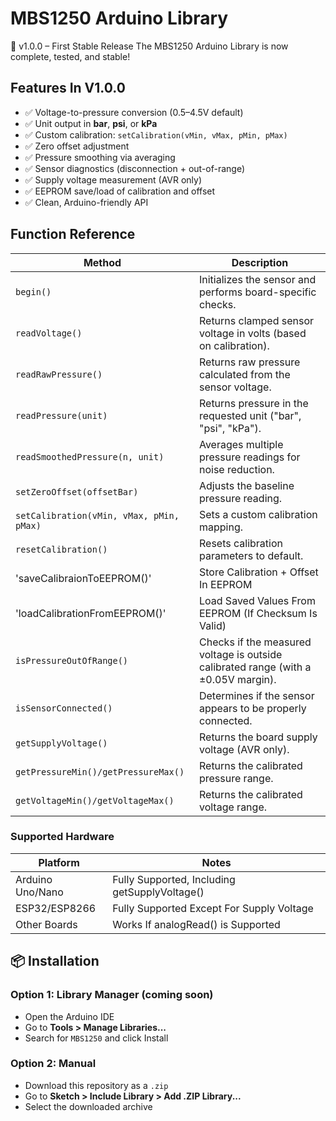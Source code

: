 # MBS1250 Arduino Library

🎉 v1.0.0 – First Stable Release
The MBS1250 Arduino Library is now complete, tested, and stable!

## Features In V1.0.0

- ✅ Voltage-to-pressure conversion (0.5–4.5V default)
- ✅ Unit output in **bar**, **psi**, or **kPa**
- ✅ Custom calibration: `setCalibration(vMin, vMax, pMin, pMax)`
- ✅ Zero offset adjustment
- ✅ Pressure smoothing via averaging
- ✅ Sensor diagnostics (disconnection + out-of-range)
- ✅ Supply voltage measurement (AVR only)
- ✅ EEPROM save/load of calibration and offset
- ✅ Clean, Arduino-friendly API

## Function Reference

| Method                            | Description                                                     |
|-----------------------------------|-----------------------------------------------------------------|
| `begin()`                         | Initializes the sensor and performs board-specific checks.      |
| `readVoltage()`                   | Returns clamped sensor voltage in volts (based on calibration). |
| `readRawPressure()`               | Returns raw pressure calculated from the sensor voltage.        |
| `readPressure(unit)`              | Returns pressure in the requested unit ("bar", "psi", "kPa").   |
| `readSmoothedPressure(n, unit)`   | Averages multiple pressure readings for noise reduction.        |
| `setZeroOffset(offsetBar)`        | Adjusts the baseline pressure reading.                          |
| `setCalibration(vMin, vMax, pMin, pMax)` | Sets a custom calibration mapping.                       |
| `resetCalibration()`              | Resets calibration parameters to default.                       |
| 'saveCalibraionToEEPROM()' 		| Store Calibration + Offset In EEPROM							  |
| 'loadCalibrationFromEEPROM()'     | Load Saved Values From EEPROM (If Checksum Is Valid)			  |
| `isPressureOutOfRange()`          | Checks if the measured voltage is outside calibrated range (with a ±0.05V margin). |
| `isSensorConnected()`             | Determines if the sensor appears to be properly connected.      |
| `getSupplyVoltage()`              | Returns the board supply voltage (AVR only).                    |
| `getPressureMin()/getPressureMax()` | Returns the calibrated pressure range.                        |
| `getVoltageMin()/getVoltageMax()`   | Returns the calibrated voltage range.                         |

### Supported Hardware

| Platform							| Notes
|-----------------------------------|-----------------------------------------------------------------
| Arduino Uno/Nano					| Fully Supported, Including getSupplyVoltage()
| ESP32/ESP8266						| Fully Supported Except For Supply Voltage
| Other Boards						| Works If analogRead() is Supported


## 📦 Installation

### Option 1: Library Manager (coming soon)
- Open the Arduino IDE
- Go to **Tools > Manage Libraries...**
- Search for `MBS1250` and click Install

### Option 2: Manual
- Download this repository as a `.zip`
- Go to **Sketch > Include Library > Add .ZIP Library...**
- Select the downloaded archive
